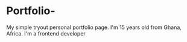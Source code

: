 # Portfolio-
My simple tryout personal portfolio page. I'm 15 years old from Ghana, Africa. I'm a frontend developer 
